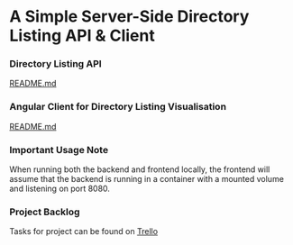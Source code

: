 # A Simple Server-Side Directory Listing API & Client

### Directory Listing API
[README.md](backend/README.md)

### Angular Client for Directory Listing Visualisation
[README.md](frontend/README.md)

### Important Usage Note
When running both the backend and frontend locally, the frontend will assume that the backend is running in a container with a mounted volume and listening on port 8080.

### Project Backlog
Tasks for project can be found on [Trello](https://trello.com/invite/b/yROjjMBW/ATTIec801441c3feb9e98bb8a6d8324362321E18CA50/jobjack-technical-assessment)
